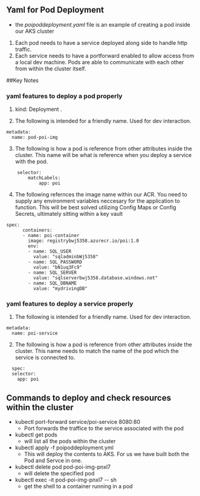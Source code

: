 ## Yaml for Pod Deployment

* the *poipoddeployment.yaml* file is an example of creating a pod inside our AKS cluster

1. Each pod needs to have a service deployed along side to handle http traffic. 
2. Each service needs to have a portforward enabled to allow access from a local dev machine. Pods are able to communicate with each other from within the cluster itself.

##Key Notes

### yaml features to deploy a pod properly
1. kind: Deployment .

2. The following is intended for a friendly name. Used for dev interaction.
```
metadata:
  name: pod-poi-img
  ```
3. The following is how a pod is reference from other attributes inside the cluster. This name will be what is reference when you deploy a service with the pod.
```
    selector:
        matchLabels:
            app: poi
```
4. The following refernces the image name within our ACR. You need to supply any environment variables neccesary for the application to function. This will be best solved utilizing Config Maps or Config Secrets, ultimately sitting within a key vault
```
spec:
      containers:
      - name: poi-container
        image: registrybwj5358.azurecr.io/poi:1.0
        env:
        - name: SQL_USER
          value: "sqladminbWj5358"
        - name: SQL_PASSWORD
          value: "bN1uq3Fc9"
        - name: SQL_SERVER
          value: "sqlserverbwj5358.database.windows.net"
        - name: SQL_DBNAME
          value: "mydrivingDB"
```
### yaml features to deploy a service properly
1. The following is intended for a friendly name. Used for dev interaction.
```
metadata:
  name: poi-service
  ```
2. The following is how a pod is reference from other attributes inside the cluster. This name needs to match the name of the pod which the service is connected to.
```
  spec:
  selector:
    app: poi
```

## Commands to deploy and check resources within the cluster

- kubectl port-forward service/poi-service 8080:80
    - Port forwards the traffice to the service associated with the pod
- kubectl get pods
    - will list all the pods within the cluster
- kubectl apply -f poipoddeployment.yml
    - This will deploy the contents to AKS. For us we have built both the Pod and Servce in one.
- kubectl delete pod pod-poi-img-pnxl7
    - will delete the specified pod
- kubectl exec -it pod-poi-img-pnxl7 -- sh
    - get the shell to a container running in a pod